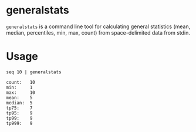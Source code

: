 # generalstats

`generalstats` is a command line tool for calculating general statistics (mean, median, percentiles, min, max, count) from space-delimited data from stdin.

# Usage

```
seq 10 | generalstats

count:   10
min:     1
max:     10
mean:    5
median:  5
tp75:    7
tp95:    9
tp99:    9
tp999:   9
```
